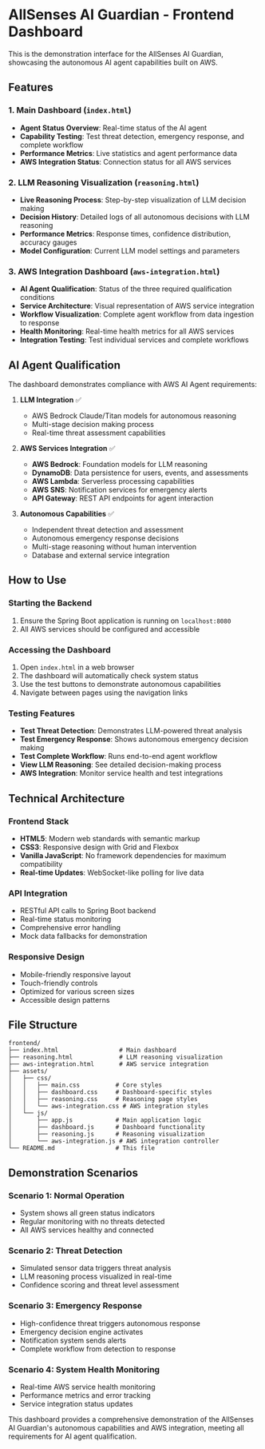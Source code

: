 # AllSenses AI Guardian - Frontend Dashboard

This is the demonstration interface for the AllSenses AI Guardian, showcasing the autonomous AI agent capabilities built on AWS.

## Features

### 1. Main Dashboard (`index.html`)
- **Agent Status Overview**: Real-time status of the AI agent
- **Capability Testing**: Test threat detection, emergency response, and complete workflow
- **Performance Metrics**: Live statistics and agent performance data
- **AWS Integration Status**: Connection status for all AWS services

### 2. LLM Reasoning Visualization (`reasoning.html`)
- **Live Reasoning Process**: Step-by-step visualization of LLM decision making
- **Decision History**: Detailed logs of all autonomous decisions with LLM reasoning
- **Performance Metrics**: Response times, confidence distribution, accuracy gauges
- **Model Configuration**: Current LLM model settings and parameters

### 3. AWS Integration Dashboard (`aws-integration.html`)
- **AI Agent Qualification**: Status of the three required qualification conditions
- **Service Architecture**: Visual representation of AWS service integration
- **Workflow Visualization**: Complete agent workflow from data ingestion to response
- **Health Monitoring**: Real-time health metrics for all AWS services
- **Integration Testing**: Test individual services and complete workflows

## AI Agent Qualification

The dashboard demonstrates compliance with AWS AI Agent requirements:

1. **LLM Integration** ✅
   - AWS Bedrock Claude/Titan models for autonomous reasoning
   - Multi-stage decision making process
   - Real-time threat assessment capabilities

2. **AWS Services Integration** ✅
   - **AWS Bedrock**: Foundation models for LLM reasoning
   - **DynamoDB**: Data persistence for users, events, and assessments
   - **AWS Lambda**: Serverless processing capabilities
   - **AWS SNS**: Notification services for emergency alerts
   - **API Gateway**: REST API endpoints for agent interaction

3. **Autonomous Capabilities** ✅
   - Independent threat detection and assessment
   - Autonomous emergency response decisions
   - Multi-stage reasoning without human intervention
   - Database and external service integration

## How to Use

### Starting the Backend
1. Ensure the Spring Boot application is running on `localhost:8080`
2. All AWS services should be configured and accessible

### Accessing the Dashboard
1. Open `index.html` in a web browser
2. The dashboard will automatically check system status
3. Use the test buttons to demonstrate autonomous capabilities
4. Navigate between pages using the navigation links

### Testing Features
- **Test Threat Detection**: Demonstrates LLM-powered threat analysis
- **Test Emergency Response**: Shows autonomous emergency decision making
- **Test Complete Workflow**: Runs end-to-end agent workflow
- **View LLM Reasoning**: See detailed decision-making process
- **AWS Integration**: Monitor service health and test integrations

## Technical Architecture

### Frontend Stack
- **HTML5**: Modern web standards with semantic markup
- **CSS3**: Responsive design with Grid and Flexbox
- **Vanilla JavaScript**: No framework dependencies for maximum compatibility
- **Real-time Updates**: WebSocket-like polling for live data

### API Integration
- RESTful API calls to Spring Boot backend
- Real-time status monitoring
- Comprehensive error handling
- Mock data fallbacks for demonstration

### Responsive Design
- Mobile-friendly responsive layout
- Touch-friendly controls
- Optimized for various screen sizes
- Accessible design patterns

## File Structure

```
frontend/
├── index.html                 # Main dashboard
├── reasoning.html             # LLM reasoning visualization
├── aws-integration.html       # AWS service integration
├── assets/
│   ├── css/
│   │   ├── main.css          # Core styles
│   │   ├── dashboard.css     # Dashboard-specific styles
│   │   ├── reasoning.css     # Reasoning page styles
│   │   └── aws-integration.css # AWS integration styles
│   └── js/
│       ├── app.js            # Main application logic
│       ├── dashboard.js      # Dashboard functionality
│       ├── reasoning.js      # Reasoning visualization
│       └── aws-integration.js # AWS integration controller
└── README.md                 # This file
```

## Demonstration Scenarios

### Scenario 1: Normal Operation
- System shows all green status indicators
- Regular monitoring with no threats detected
- All AWS services healthy and connected

### Scenario 2: Threat Detection
- Simulated sensor data triggers threat analysis
- LLM reasoning process visualized in real-time
- Confidence scoring and threat level assessment

### Scenario 3: Emergency Response
- High-confidence threat triggers autonomous response
- Emergency decision engine activates
- Notification system sends alerts
- Complete workflow from detection to response

### Scenario 4: System Health Monitoring
- Real-time AWS service health monitoring
- Performance metrics and error tracking
- Service integration status updates

This dashboard provides a comprehensive demonstration of the AllSenses AI Guardian's autonomous capabilities and AWS integration, meeting all requirements for AI agent qualification.